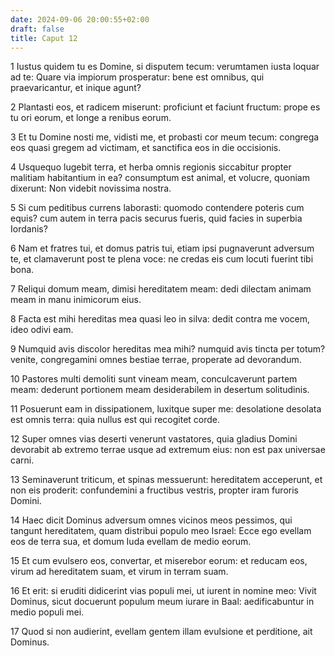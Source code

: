 ```yaml
---
date: 2024-09-06 20:00:55+02:00
draft: false
title: Caput 12
---
```





1 Iustus quidem tu es Domine, si disputem tecum: verumtamen iusta loquar ad te: Quare via impiorum prosperatur: bene est omnibus, qui praevaricantur, et inique agunt?

2 Plantasti eos, et radicem miserunt: proficiunt et faciunt fructum: prope es tu ori eorum, et longe a renibus eorum.

3 Et tu Domine nosti me, vidisti me, et probasti cor meum tecum: congrega eos quasi gregem ad victimam, et sanctifica eos in die occisionis.

4 Usquequo lugebit terra, et herba omnis regionis siccabitur propter malitiam habitantium in ea? consumptum est animal, et volucre, quoniam dixerunt: Non videbit novissima nostra.

5 Si cum peditibus currens laborasti: quomodo contendere poteris cum equis? cum autem in terra pacis securus fueris, quid facies in superbia Iordanis?

6 Nam et fratres tui, et domus patris tui, etiam ipsi pugnaverunt adversum te, et clamaverunt post te plena voce: ne credas eis cum locuti fuerint tibi bona.

7 Reliqui domum meam, dimisi hereditatem meam: dedi dilectam animam meam in manu inimicorum eius.

8 Facta est mihi hereditas mea quasi leo in silva: dedit contra me vocem, ideo odivi eam.

9 Numquid avis discolor hereditas mea mihi? numquid avis tincta per totum? venite, congregamini omnes bestiae terrae, properate ad devorandum.

10 Pastores multi demoliti sunt vineam meam, conculcaverunt partem meam: dederunt portionem meam desiderabilem in desertum solitudinis.

11 Posuerunt eam in dissipationem, luxitque super me: desolatione desolata est omnis terra: quia nullus est qui recogitet corde.

12 Super omnes vias deserti venerunt vastatores, quia gladius Domini devorabit ab extremo terrae usque ad extremum eius: non est pax universae carni.

13 Seminaverunt triticum, et spinas messuerunt: hereditatem acceperunt, et non eis proderit: confundemini a fructibus vestris, propter iram furoris Domini.

14 Haec dicit Dominus adversum omnes vicinos meos pessimos, qui tangunt hereditatem, quam distribui populo meo Israel: Ecce ego evellam eos de terra sua, et domum Iuda evellam de medio eorum.

15 Et cum evulsero eos, convertar, et miserebor eorum: et reducam eos, virum ad hereditatem suam, et virum in terram suam.

16 Et erit: si eruditi didicerint vias populi mei, ut iurent in nomine meo: Vivit Dominus, sicut docuerunt populum meum iurare in Baal: aedificabuntur in medio populi mei.

17 Quod si non audierint, evellam gentem illam evulsione et perditione, ait Dominus.

